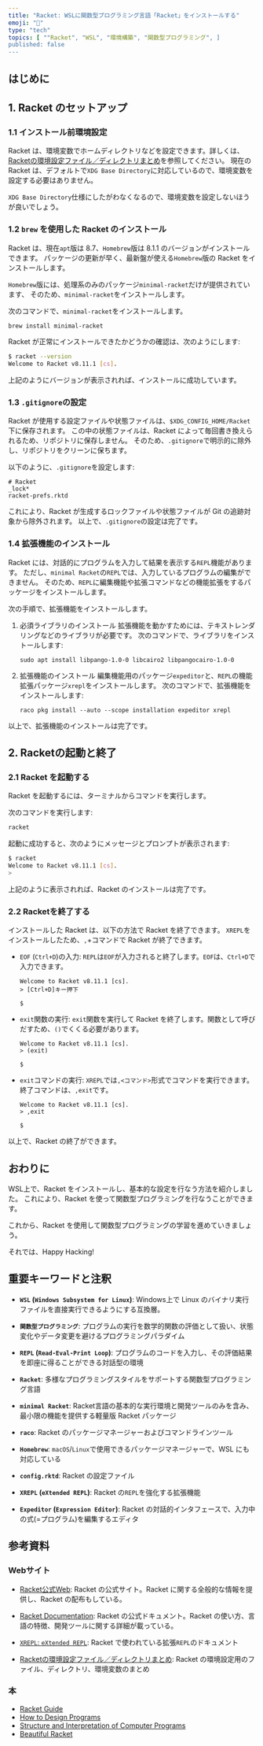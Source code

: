 ```yaml
---
title: "Racket: WSLに関数型プログラミング言語「Racket」をインストールする"
emoji: "🎾"
type: "tech"
topics: [ ""Racket", "WSL", "環境構築", "関数型プログラミング", ]
published: false
---
```


## はじめに

## 1. Racket のセットアップ

### 1.1 インストール前環境設定

Racket は、環境変数でホームディレクトリなどを設定できます。詳しくは、[Racketの環境設定ファイル／ディレクトリまとめ](https://zenn.dev/atsushifx/articles/edu-racket-setup-environment)を参照してください。
現在の Racket は、デフォルトで`XDG Base Directory`に対応しているので、環境変数を設定する必要はありません。

`XDG Base Directory`仕様にしたがわなくなるので、環境変数を設定しないほうが良いでしょう。

### 1.2 `brew` を使用した Racket のインストール

Racket は、現在`apt`版は 8.7、`Homebrew`版は 8.1.1 のバージョンがインストールできます。
パッケージの更新が早く、最新盤が使える`Homebrew`版の Racket をインストールします。

`Homebrew`版には、処理系のみのパッケージ`minimal-racket`だけが提供されています、
そのため、`minimal-racket`をインストールします。

次のコマンドで、`minimal-racket`をインストールします。

```bash
brew install minimal-racket

```

Racket が正常にインストールできたかどうかの確認は、次のようにします:

```bash
$ racket --version
Welcome to Racket v8.11.1 [cs].

```

上記のようにバージョンが表示されれば、インストールに成功しています。

### 1.3 `.gitignore`の設定

Racket が使用する設定ファイルや状態ファイルは、`$XDG_CONFIG_HOME/Racket`下に保存されます。
この中の状態ファイルは、Racket によって毎回書き換えられるため、リポジトリに保存しません。
そのため、`.gitignore`で明示的に除外し、リポジトリをクリーンに保ちます。

以下のように、`.gitignore`を設定します:

```git:$XDG_CONFIG_HOME/.gitignore
# Racket
_lock*
racket-prefs.rktd

```

これにより、Racket が生成するロックファイルや状態ファイルが Git の追跡対象から除外されます。
以上で、`.gitignore`の設定は完了です。

### 1.4 拡張機能のインストール

Racket には、対話的にプログラムを入力して結果を表示する`REPL`機能があります。
ただし、`minimal Racket`の`REPL`では、入力しているプログラムの編集ができません。
そのため、`REPL`に編集機能や拡張コマンドなどの機能拡張をするパッケージをインストールします。

次の手順で、拡張機能をインストールします。

1. 必須ライブラリのインストール
   拡張機能を動かすためには、テキストレンダリングなどのライブラリが必要です。
   次のコマンドで、ライブラリをインストールします:

   ```shell
   sudo apt install libpango-1.0-0 libcairo2 libpangocairo-1.0-0
   ```

2. 拡張機能のインストール
   編集機能用のパッケージ`expeditor`と、`REPL`の機能拡張パッケージ`xrepl`をインストールします。
   次のコマンドで、拡張機能をインストールします:

   ```shell
   raco pkg install --auto --scope installation expeditor xrepl
   ```

以上で、拡張機能のインストールは完了です。

## 2. Racketの起動と終了

### 2.1 Racket を起動する

Racket を起動するには、ターミナルからコマンドを実行します。

次のコマンドを実行します:

```bash
racket
```

起動に成功すると、次のようにメッセージとプロンプトが表示されます:

```bash
$ racket
Welcome to Racket v8.11.1 [cs].
>

```

上記のように表示されれば、Racket のインストールは完了です。

### 2.2 Racketを終了する

インストールした Racket は、以下の方法で Racket を終了できます。
`XREPL`をインストールしたため、`,`+コマンドで Racket が終了できます。

- `EOF` (`Ctrl+D`)の入力:
  `REPL`は`EOF`が入力されると終了します。`EOF`は、`Ctrl+D`で入力できます。

  ```racket
  Welcome to Racket v8.11.1 [cs].
  > [Ctrl+D]キー押下

  $
  ```

- `exit`関数の実行:
  `exit`関数を実行して Racket を終了します。関数として呼びだすため、`()`でくくる必要があります。

  ```racket
  Welcome to Racket v8.11.1 [cs].
  > (exit)

  $
  ```

- `exit`コマンドの実行:
  `XREPL`では`,<コマンド>`形式でコマンドを実行できます。終了コマンドは、`,exit`です。

  ```racket
  Welcome to Racket v8.11.1 [cs].
  > ,exit

  $
  ```

以上で、Racket の終了ができます。

## おわりに

WSL上で、Racket をインストールし、基本的な設定を行なう方法を紹介しました。
これにより、Racket を使って関数型プログラミングを行なうことができます。

これから、Racket を使用して関数型プログラミングの学習を進めていきましょう。

それでは、Happy Hacking!

## 重要キーワードと注釈

- **`WSL` (`Windows Subsystem for Linux`)**:
  Windows上で Linux のバイナリ実行ファイルを直接実行できるようにする互換層。

- **`関数型プログラミング`**:
  プログラムの実行を数学的関数の評価として扱い、状態変化やデータ変更を避けるプログラミングパラダイム

- **`REPL` (`Read-Eval-Print Loop`)**:
  プログラムのコードを入力し、その評価結果を即座に得ることができる対話型の環境

- **`Racket`**:
  多様なプログラミングスタイルをサポートする関数型プログラミング言語

- **`minimal Racket`**:
  Racket言語の基本的な実行環境と開発ツールのみを含み、最小限の機能を提供する軽量版 Racket パッケージ

- **`raco`**:
  Racket のパッケージマネージャーおよびコマンドラインツール

- **`Homebrew`**:
  `macOS`/`Linux`で使用できるパッケージマネージャーで、WSL にも対応している

- **`config.rktd`**:
  Racket の設定ファイル

- **`XREPL` (`eXtended REPL`)**:
   Racket の`REPL`を強化する拡張機能

- **`Expeditor` (`Expression Editor`)**:
  Racket の対話的インタフェースで、入力中の式(=プログラム)を編集するエディタ

## 参考資料

### Webサイト

- [Racket公式Web](https://racket-lang.org/):
  Racket の公式サイト。Racket に関する全般的な情報を提供し、Racket の配布もしている。
- [Racket Documentation](https://docs.racket-lang.org/):
  Racket の公式ドキュメント。Racket の使い方、言語の特徴、開発ツールに関する詳細が載っている。
- [`XREPL`: `eXtended REPL`](https://docs.racket-lang.org/xrepl/):
  Racket で使われている拡張`REPL`のドキュメント

- [Racketの環境設定ファイル／ディレクトリまとめ](https://zenn.dev/atsushifx/articles/edu-racket-setup-environment):
  Racket の環境設定用のファイル、ディレクトリ、環境変数のまとめ

### 本

- [Racket Guide](https://docs.racket-lang.org/guide/index.html)
- [How to Design Programs](https://htdp.org/)
- [Structure and Interpretation of Computer Programs](https://mitp-content-server.mit.edu/books/content/sectbyfn/books_pres_0/6515/sicp.zip/index.html)
- [Beautiful Racket](https://beautifulracket.com/)
